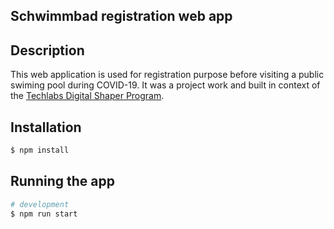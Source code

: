 ## Schwimmbad registration web app

## Description
This web application is used for registration purpose before visiting a public swiming pool during COVID-19. It was a project work and built in context of the <a href="https://www.techlabs.org/program/local">Techlabs Digital Shaper Program</a>.

## Installation

```bash
$ npm install
```

## Running the app

```bash
# development
$ npm run start
```
